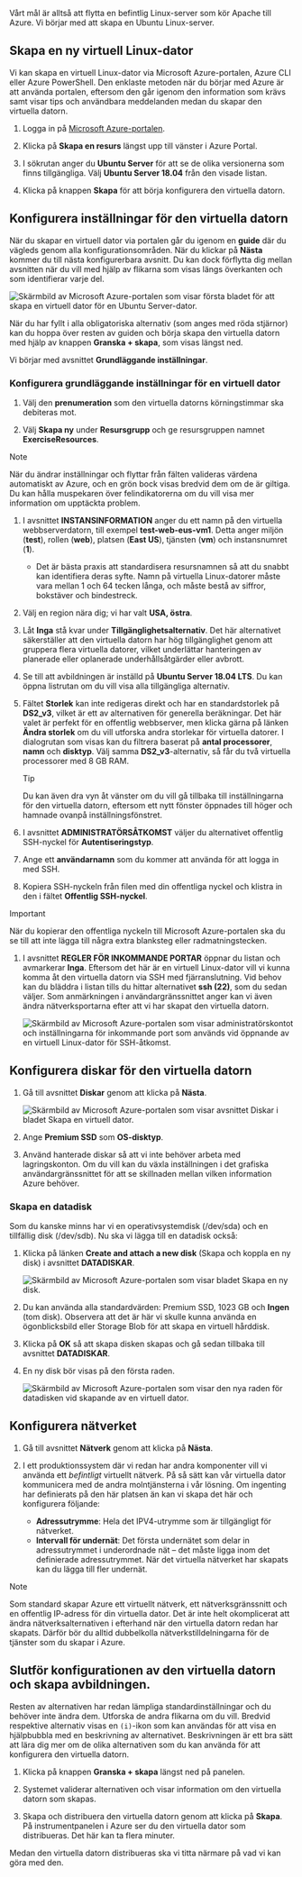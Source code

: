 Vårt mål är alltså att flytta en befintlig Linux-server som kör Apache till Azure. Vi börjar med att skapa en Ubuntu Linux-server.

## <a name="create-a-new-linux-virtual-machine"></a>Skapa en ny virtuell Linux-dator

Vi kan skapa en virtuell Linux-dator via Microsoft Azure-portalen, Azure CLI eller Azure PowerShell. Den enklaste metoden när du börjar med Azure är att använda portalen, eftersom den går igenom den information som krävs samt visar tips och användbara meddelanden medan du skapar den virtuella datorn.

1. Logga in på [Microsoft Azure-portalen](https://portal.azure.com?azure-portal=true).

1. Klicka på **Skapa en resurs** längst upp till vänster i Azure Portal.

1. I sökrutan anger du **Ubuntu Server** för att se de olika versionerna som finns tillgängliga. Välj **Ubuntu Server 18.04** från den visade listan.

1. Klicka på knappen **Skapa** för att börja konfigurera den virtuella datorn.

## <a name="configure-the-vm-settings"></a>Konfigurera inställningar för den virtuella datorn

När du skapar en virtuell dator via portalen går du igenom en **guide** där du vägleds genom alla konfigurationsområden. När du klickar på **Nästa** kommer du till nästa konfigurerbara avsnitt. Du kan dock förflytta dig mellan avsnitten när du vill med hjälp av flikarna som visas längs överkanten och som identifierar varje del.

![Skärmbild av Microsoft Azure-portalen som visar första bladet för att skapa en virtuell dator för en Ubuntu Server-dator.](../media/3-azure-portal-create-vm.png)

När du har fyllt i alla obligatoriska alternativ (som anges med röda stjärnor) kan du hoppa över resten av guiden och börja skapa den virtuella datorn med hjälp av knappen **Granska + skapa**, som visas längst ned.

Vi börjar med avsnittet **Grundläggande inställningar**.

### <a name="configure-basic-vm-settings"></a>Konfigurera grundläggande inställningar för en virtuell dator

1. Välj den **prenumeration** som den virtuella datorns körningstimmar ska debiteras mot.

1. Välj **Skapa ny** under **Resursgrupp** och ge resursgruppen namnet **ExerciseResources**.

> [!NOTE]  
> När du ändrar inställningar och flyttar från fälten valideras värdena automatiskt av Azure, och en grön bock visas bredvid dem om de är giltiga. Du kan hålla muspekaren över felindikatorerna om du vill visa mer information om upptäckta problem.

1. I avsnittet **INSTANSINFORMATION** anger du ett namn på den virtuella webbserverdatorn, till exempel **test-web-eus-vm1**. Detta anger miljön (**test**), rollen (**web**), platsen (**East US**), tjänsten (**vm**) och instansnumret (**1**).
    - Det är bästa praxis att standardisera resursnamnen så att du snabbt kan identifiera deras syfte. Namn på virtuella Linux-datorer måste vara mellan 1 och 64 tecken långa, och måste bestå av siffror, bokstäver och bindestreck.

1. Välj en region nära dig; vi har valt **USA, östra**.

1. Låt **Inga** stå kvar under **Tillgänglighetsalternativ**. Det här alternativet säkerställer att den virtuella datorn har hög tillgänglighet genom att gruppera flera virtuella datorer, vilket underlättar hanteringen av planerade eller oplanerade underhållsåtgärder eller avbrott.

1. Se till att avbildningen är inställd på **Ubuntu Server 18.04 LTS**. Du kan öppna listrutan om du vill visa alla tillgängliga alternativ.

1. Fältet **Storlek** kan inte redigeras direkt och har en standardstorlek på **DS2_v3**, vilket är ett av alternativen för generella beräkningar. Det här valet är perfekt för en offentlig webbserver, men klicka gärna på länken **Ändra storlek** om du vill utforska andra storlekar för virtuella datorer. I dialogrutan som visas kan du filtrera baserat på **antal processorer**, **namn** och **disktyp**. Välj samma **DS2_v3**-alternativ, så får du två virtuella processorer med 8 GB RAM.

    > [!TIP]
    > Du kan även dra vyn åt vänster om du vill gå tillbaka till inställningarna för den virtuella datorn, eftersom ett nytt fönster öppnades till höger och hamnade ovanpå inställningsfönstret.

1. I avsnittet **ADMINISTRATÖRSÅTKOMST** väljer du alternativet offentlig SSH-nyckel för **Autentiseringstyp**.

1. Ange ett **användarnamn** som du kommer att använda för att logga in med SSH.

1. Kopiera SSH-nyckeln från filen med din offentliga nyckel och klistra in den i fältet **Offentlig SSH-nyckel**.

> [!IMPORTANT]
> När du kopierar den offentliga nyckeln till Microsoft Azure-portalen ska du se till att inte lägga till några extra blanksteg eller radmatningstecken.

1. I avsnittet **REGLER FÖR INKOMMANDE PORTAR** öppnar du listan och avmarkerar **Inga**. Eftersom det här är en virtuell Linux-dator vill vi kunna komma åt den virtuella datorn via SSH med fjärranslutning. Vid behov kan du bläddra i listan tills du hittar alternativet **ssh (22)**, som du sedan väljer. Som anmärkningen i användargränssnittet anger kan vi även ändra nätverksportarna efter att vi har skapat den virtuella datorn.

    ![Skärmbild av Microsoft Azure-portalen som visar administratörskontot och inställningarna för inkommande port som används vid öppnande av en virtuell Linux-dator för SSH-åtkomst.](../media/3-open-ports.png) 

## <a name="configure-disks-for-the-vm"></a>Konfigurera diskar för den virtuella datorn

1. Gå till avsnittet **Diskar** genom att klicka på **Nästa**.

    ![Skärmbild av Microsoft Azure-portalen som visar avsnittet Diskar i bladet Skapa en virtuell dator.](../media/3-configure-disks.png) 

1. Ange **Premium SSD** som **OS-disktyp**.

1. Använd hanterade diskar så att vi inte behöver arbeta med lagringskonton. Om du vill kan du växla inställningen i det grafiska användargränssnittet för att se skillnaden mellan vilken information Azure behöver.

### <a name="create-a-data-disk"></a>Skapa en datadisk

Som du kanske minns har vi en operativsystemdisk (/dev/sda) och en tillfällig disk (/dev/sdb). Nu ska vi lägga till en datadisk också:

1. Klicka på länken **Create and attach a new disk** (Skapa och koppla en ny disk) i avsnittet **DATADISKAR**.

    ![Skärmbild av Microsoft Azure-portalen som visar bladet Skapa en ny disk.](../media/3-add-data-disk.png) 

1. Du kan använda alla standardvärden: Premium SSD, 1023 GB och **Ingen** (tom disk). Observera att det är här vi skulle kunna använda en ögonblicksbild eller Storage Blob för att skapa en virtuell hårddisk.

1. Klicka på **OK** så att skapa disken skapas och gå sedan tillbaka till avsnittet **DATADISKAR**.

1. En ny disk bör visas på den första raden.

    ![Skärmbild av Microsoft Azure-portalen som visar den nya raden för datadisken vid skapande av en virtuell dator.](../media/3-new-disk.png) 

## <a name="configure-the-network"></a>Konfigurera nätverket

1. Gå till avsnittet **Nätverk** genom att klicka på **Nästa**.

1. I ett produktionssystem där vi redan har andra komponenter vill vi använda ett _befintligt_ virtuellt nätverk. På så sätt kan vår virtuella dator kommunicera med de andra molntjänsterna i vår lösning. Om ingenting har definierats på den här platsen än kan vi skapa det här och konfigurera följande:
    - **Adressutrymme**: Hela det IPV4-utrymme som är tillgängligt för nätverket.
    - **Intervall för undernät**: Det första undernätet som delar in adressutrymmet i underordnade nät – det måste ligga inom det definierade adressutrymmet. När det virtuella nätverket har skapats kan du lägga till fler undernät.

> [!NOTE]  
> Som standard skapar Azure ett virtuellt nätverk, ett nätverksgränssnitt och en offentlig IP-adress för din virtuella dator. Det är inte helt okomplicerat att ändra nätverksalternativen i efterhand när den virtuella datorn redan har skapats. Därför bör du alltid dubbelkolla nätverkstilldelningarna för de tjänster som du skapar i Azure.

## <a name="finish-configuring-the-vm-and-create-the-image"></a>Slutför konfigurationen av den virtuella datorn och skapa avbildningen.

Resten av alternativen har redan lämpliga standardinställningar och du behöver inte ändra dem. Utforska de andra flikarna om du vill. Bredvid respektive alternativ visas en `(i)`-ikon som kan användas för att visa en hjälpbubbla med en beskrivning av alternativet. Beskrivningen är ett bra sätt att lära dig mer om de olika alternativen som du kan använda för att konfigurera den virtuella datorn.

1. Klicka på knappen **Granska + skapa** längst ned på panelen.

1. Systemet validerar alternativen och visar information om den virtuella datorn som skapas.

1. Skapa och distribuera den virtuella datorn genom att klicka på **Skapa**. På instrumentpanelen i Azure ser du den virtuella dator som distribueras. Det här kan ta flera minuter.

Medan den virtuella datorn distribueras ska vi titta närmare på vad vi kan göra med den.
